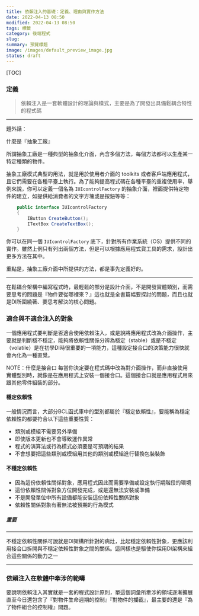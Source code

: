 ```yaml
---
title: 依賴注入的基礎：定義、理由與實作方法
date: 2022-04-13 08:50
modified: 2022-04-13 08:50
tags: 標籤
category: 後端程式
slug:
summary: 預覽標題
image: /images/default_preview_image.jpg
status: draft
---
```


[TOC]

### 定義

>依賴注入是一套軟體設計的理論與模式，主要是為了開發出具備鬆耦合特性的程式碼


---

題外話：

什麼是『抽象工廠』

所謂抽象工廠是一種典型的抽象化介面，內含多個方法，每個方法都可以生產某一特定種類的物件。

抽象工廠模式典型的用法，就是用於使用者介面的 toolkits 或者客戶端應用程式，且它們需要在各種平臺上執行。為了能夠提高程式碼在各種平臺的重複使用率，舉例來說，你可以定義一個名為 `IUIcontrolFactory` 的抽象介面，裡面提供特定物件的建立，如提供給消費者的文字方塊或是按鈕等等：

```c#
	public interface IUIcontrolFactory
	{
		IButton CreateButton();
		ITextBox CreateTextBox();
	}
```

你可以在同一個 `IUIcontrolFactory` 底下，針對所有作業系統（OS）提供不同的實作。雖然上例只有列出兩個方法，但是可以根據應用程式貨工具的需求，設計出更多方法在其中。

重點是，抽象工廠介面中所提供的方法，都是事先定義好的。

---

在鬆耦合架構中編寫程式時，最輕鬆的部分是設計介面，不是開發實體類別，而需要思考的問題是『物件要從哪裡來？』這也就是全書篇幅要探討的問題，而且也就是DI所圍繞著、要思考解決的核心問題。


### 適合與不適合注入的對象

一個應用程式要判斷是否適合使用依賴注入，或是說將應用程式改為介面操作，主要就是判斷穩不穩定，能夠將依賴性關係分辨為穩定（stable）或是不穩定（volatile）是在初學DI時很重要的一項能力，這種設定接合口的決策能力很快就會內化為一種直覺。

NOTE：什麼是接合口
每當你決定要在程式碼中改為對介面操作，而非直接使用實體型別時，就像是在應用程式上安裝一個接合口。這個接合口就是應用程式用來跟其他零件組裝的部分。

#### 穩定依賴性
一般情況而言，大部分BCL函式庫中的型別都屬於『穩定依賴性』，要能稱為穩定依賴性的都要符合以下這些重要性質：

- 類別或模組不需要另外準備
- 即使版本更新也不會導致運作異常
- 程式的演算法或行為模式必須要是可預期的結果
- 不會想要把這些類別或模組用其他的類別或模組進行替換包裝裝飾

#### 不穩定依賴性

- 因為這份依賴性關係對象，應用程式因此而需要準備或設定執行期階段的環境
- 這份依賴性關係對象方位開發完成，或是還無法安裝或準備
- 不是開發單位中所有設備都能安裝這份依賴性關係對象
- 依賴性關係對象有著無法被預期的行為模式

##### 重要

---

不穩定依賴性關係可說就是DI架構所針對的病灶，比起穩定依賴性對象，更應該利用接合口拆開與不穩定依賴性對象之間的關係。這同樣也是驅使你採用DI架構來組合這些關係的動力之一

---


### 依賴注入在軟體中牽涉的範疇

要說明依賴注入其實就是一套的程式設計原則，單這個詞彙所牽涉的領域逐漸擴展直至今日還包含了『對物件生命週期的控制』『對物件的攔截』，最主要的還是『為了物件組合的控制權』問題。

